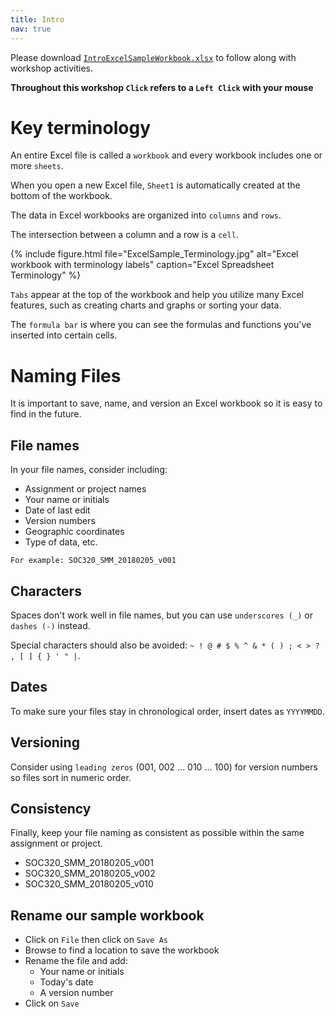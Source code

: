 ```yaml
---
title: Intro
nav: true
---
```

Please download <a href="images/IntroExcelSampleWorkbook.xlsx" target="_blank">`IntroExcelSampleWorkbook.xlsx`</a> to follow along with workshop activities.

**Throughout this workshop `Click` refers to a `Left Click` with your mouse**

# Key terminology

An entire Excel file is called a `workbook` and every workbook includes one or more `sheets`. 

When you open a new Excel file, `Sheet1` is automatically created at the bottom of the workbook. 

The data in Excel workbooks are organized into `columns` and `rows`. 

The intersection between a column and a row is a `cell`.

{% include figure.html file="ExcelSample_Terminology.jpg" alt="Excel workbook with terminology labels" caption="Excel Spreadsheet Terminology" %}

`Tabs` appear at the top of the workbook and help you utilize many Excel features, such as creating charts and graphs or sorting your data.

The `formula bar` is where you can see the formulas and functions you've inserted into certain cells.

# Naming Files

It is important to save, name, and version an Excel workbook so it is easy to find in the future.

## File names
In your file names, consider including:
* Assignment or project names
* Your name or initials
* Date of last edit
* Version numbers
* Geographic coordinates
* Type of data, etc.

`For example: SOC320_SMM_20180205_v001`

## Characters
Spaces don't work well in file names, but you can use `underscores (_)` or `dashes (-)` instead. 

Special characters should also be avoided: `~ ! @ # $ % ^ & * ( ) ; < > ? , [ ] { } ' " |`.

## Dates
To make sure your files stay in chronological order, insert dates as `YYYYMMDD`.

## Versioning
Consider using `leading zeros` (001, 002 ... 010 ... 100) for version numbers so files sort in numeric order.

## Consistency
Finally, keep your file naming as consistent as possible within the same assignment or project.
* SOC320_SMM_20180205_v001
* SOC320_SMM_20180205_v002
* SOC320_SMM_20180205_v010

## Rename our sample workbook
* Click on `File` then click on `Save As`
* Browse to find a location to save the workbook
* Rename the file and add:
  * Your name or initials
  * Today's date
  * A version number
* Click on `Save`